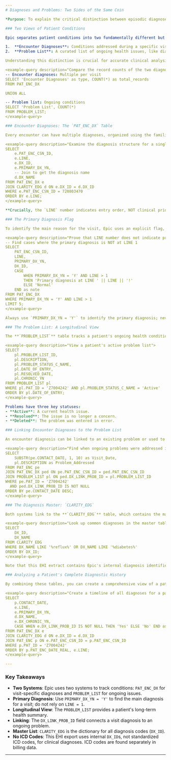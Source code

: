 ```yaml
---
# Diagnoses and Problems: Two Sides of the Same Coin

*Purpose: To explain the critical distinction between episodic diagnoses (what was treated during a visit) and longitudinal problems (a patient's ongoing health issues), and to teach you how to query both correctly.*

### Two Views of Patient Conditions

Epic separates patient conditions into two fundamentally different but related concepts:

1.  **Encounter Diagnoses**: Conditions addressed during a specific visit. These are temporary and visit-specific.
2.  **Problem List**: A curated list of ongoing health issues, like diabetes or hypertension, that are tracked longitudinally across all encounters.

Understanding this distinction is crucial for accurate clinical analysis, quality reporting, and population health management.

<example-query description="Compare the record counts of the two diagnosis storage models">
-- Encounter diagnoses: Multiple per visit
SELECT 'Encounter Diagnoses' as type, COUNT(*) as total_records
FROM PAT_ENC_DX

UNION ALL

-- Problem list: Ongoing conditions
SELECT 'Problem List', COUNT(*)
FROM PROBLEM_LIST;
</example-query>

### Encounter Diagnoses: The `PAT_ENC_DX` Table

Every encounter can have multiple diagnoses, organized using the familiar `(ID, LINE)` pattern. These represent the clinician's assessment for that specific visit.

<example-query description="Examine the diagnosis structure for a single encounter">
SELECT 
    e.PAT_ENC_CSN_ID,
    e.LINE,
    e.DX_ID,
    e.PRIMARY_DX_YN,
    -- Join to get the diagnosis name
    d.DX_NAME
FROM PAT_ENC_DX e
JOIN CLARITY_EDG d ON e.DX_ID = d.DX_ID
WHERE e.PAT_ENC_CSN_ID = 720803470
ORDER BY e.LINE;
</example-query>

**Crucially, the `LINE` number indicates entry order, NOT clinical priority.**

### The Primary Diagnosis Flag

To identify the main reason for the visit, Epic uses an explicit flag, `PRIMARY_DX_YN`.

<example-query description="Prove that LINE number does not indicate priority">
-- Find cases where the primary diagnosis is NOT at LINE 1
SELECT 
    PAT_ENC_CSN_ID,
    LINE,
    PRIMARY_DX_YN,
    DX_ID,
    CASE 
        WHEN PRIMARY_DX_YN = 'Y' AND LINE > 1 
        THEN 'Primary diagnosis at LINE ' || LINE || '!'
        ELSE 'Normal'
    END as note
FROM PAT_ENC_DX
WHERE PRIMARY_DX_YN = 'Y' AND LINE > 1
LIMIT 5;
</example-query>

Always use `PRIMARY_DX_YN = 'Y'` to identify the primary diagnosis; never assume `LINE = 1`.

### The Problem List: A Longitudinal View

The **`PROBLEM_LIST`** table tracks a patient's ongoing health conditions over time. This list is actively managed by the care team.

<example-query description="View a patient's active problem list">
SELECT 
    pl.PROBLEM_LIST_ID,
    pl.DESCRIPTION,
    pl.PROBLEM_STATUS_C_NAME,
    pl.DATE_OF_ENTRY,
    pl.RESOLVED_DATE,
    pl.CHRONIC_YN
FROM PROBLEM_LIST pl
WHERE pl.PAT_ID = 'Z7004242' AND pl.PROBLEM_STATUS_C_NAME = 'Active'
ORDER BY pl.DATE_OF_ENTRY;
</example-query>

Problems have three key statuses:
- **Active**: A current health issue.
- **Resolved**: The issue is no longer a concern.
- **Deleted**: The problem was entered in error.

### Linking Encounter Diagnoses to the Problem List

An encounter diagnosis can be linked to an existing problem or used to create a new one. The `DX_LINK_PROB_ID` field in `PAT_ENC_DX` creates this connection.

<example-query description="Find when ongoing problems were addressed in specific encounters">
SELECT 
    SUBSTR(pe.CONTACT_DATE, 1, 10) as Visit_Date,
    pl.DESCRIPTION as Problem_Addressed
FROM PAT_ENC pe
JOIN PAT_ENC_DX ped ON pe.PAT_ENC_CSN_ID = ped.PAT_ENC_CSN_ID
JOIN PROBLEM_LIST pl ON ped.DX_LINK_PROB_ID = pl.PROBLEM_LIST_ID
WHERE pe.PAT_ID = 'Z7004242'
  AND ped.DX_LINK_PROB_ID IS NOT NULL
ORDER BY pe.CONTACT_DATE DESC;
</example-query>

### The Diagnosis Master: `CLARITY_EDG`

Both systems link to the **`CLARITY_EDG`** table, which contains the master list of all diagnosis codes and their descriptions.

<example-query description="Look up common diagnoses in the master table">
SELECT 
    DX_ID,
    DX_NAME
FROM CLARITY_EDG
WHERE DX_NAME LIKE '%reflux%' OR DX_NAME LIKE '%diabetes%'
ORDER BY DX_ID;
</example-query>

Note that this EHI extract contains Epic's internal diagnosis identifiers (`DX_ID`), not standardized ICD codes.

### Analyzing a Patient's Complete Diagnostic History

By combining these tables, you can create a comprehensive view of a patient's health conditions.

<example-query description="Create a timeline of all diagnoses for a patient">
SELECT 
    p.CONTACT_DATE,
    e.LINE,
    e.PRIMARY_DX_YN,
    d.DX_NAME,
    e.DX_CHRONIC_YN,
    CASE WHEN e.DX_LINK_PROB_ID IS NOT NULL THEN 'Yes' ELSE 'No' END as Linked_to_Problem_List
FROM PAT_ENC_DX e
JOIN CLARITY_EDG d ON e.DX_ID = d.DX_ID
JOIN PAT_ENC p ON e.PAT_ENC_CSN_ID = p.PAT_ENC_CSN_ID
WHERE p.PAT_ID = 'Z7004242'
ORDER BY p.PAT_ENC_DATE_REAL, e.LINE;
</example-query>

---
```


### Key Takeaways

- **Two Systems**: Epic uses two systems to track conditions: `PAT_ENC_DX` for visit-specific diagnoses and `PROBLEM_LIST` for ongoing issues.
- **Primary Diagnosis**: Use `PRIMARY_DX_YN = 'Y'` to find the main diagnosis for a visit; do not rely on `LINE = 1`.
- **Longitudinal View**: The `PROBLEM_LIST` provides a patient's long-term health summary.
- **Linking**: The `DX_LINK_PROB_ID` field connects a visit diagnosis to an ongoing problem.
- **Master List**: `CLARITY_EDG` is the dictionary for all diagnosis codes (`DX_ID`).
- **No ICD Codes**: This EHI export uses internal `DX_ID`s, not standardized ICD codes, for clinical diagnoses. ICD codes are found separately in billing data.

---